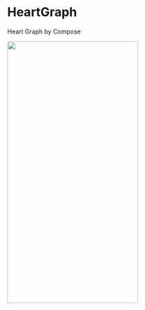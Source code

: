 # HeartGraph
Heart Graph by Compose

<img src="https://user-images.githubusercontent.com/10692245/211224250-23b5b8b9-e3d2-4cd4-80fa-e881d7025682.gif" width="300" height="600"/>
